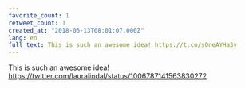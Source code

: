 ```yaml
---
favorite_count: 1
retweet_count: 1
created_at: "2018-06-13T08:01:07.000Z"
lang: en
full_text: This is such an awesome idea! https://t.co/sOneAYHa3y
---
```


This is such an awesome idea!
<https://twitter.com/lauralindal/status/1006787141563830272>
